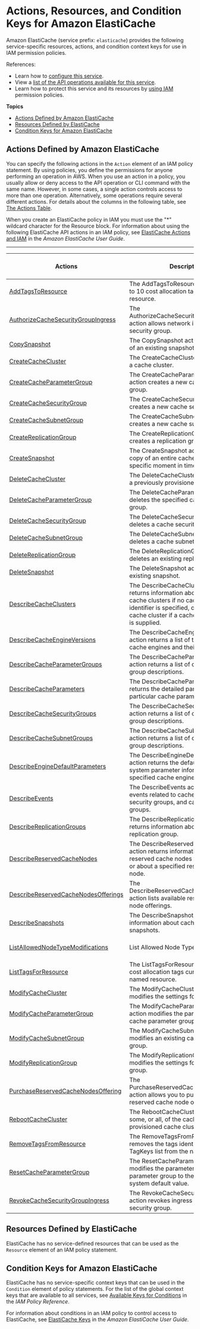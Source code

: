 # Actions, Resources, and Condition Keys for Amazon ElastiCache<a name="list_amazonelasticache"></a>

Amazon ElastiCache \(service prefix: `elasticache`\) provides the following service\-specific resources, actions, and condition context keys for use in IAM permission policies\.

References:
+ Learn how to [configure this service](http://docs.aws.amazon.com/AmazonElastiCache/latest/UserGuide/)\.
+ View a [list of the API operations available for this service](http://docs.aws.amazon.com/AmazonElastiCache/latest/APIReference/)\.
+ Learn how to protect this service and its resources by [using IAM](http://docs.aws.amazon.com/AmazonElastiCache/latest/UserGuide/IAM.html) permission policies\.

**Topics**
+ [Actions Defined by Amazon ElastiCache](#amazonelasticache-actions-as-permissions)
+ [Resources Defined by ElastiCache](#amazonelasticache-resources-for-iam-policies)
+ [Condition Keys for Amazon ElastiCache](#amazonelasticache-policy-keys)

## Actions Defined by Amazon ElastiCache<a name="amazonelasticache-actions-as-permissions"></a>

You can specify the following actions in the `Action` element of an IAM policy statement\. By using policies, you define the permissions for anyone performing an operation in AWS\. When you use an action in a policy, you usually allow or deny access to the API operation or CLI command with the same name\. However, in some cases, a single action controls access to more than one operation\. Alternatively, some operations require several different actions\. For details about the columns in the following table, see [The Actions Table](reference_policies_actions-resources-contextkeys.md#actions_table)\.

When you create an ElastiCache policy in IAM you must use the "\*" wildcard character for the Resource block\. For information about using the following ElastiCache API actions in an IAM policy, see [ElastiCache Actions and IAM](http://docs.aws.amazon.com/AmazonElastiCache/latest/UserGuide/UsingIAM.html#UsingIAM.ElastiCacheActions) in the *Amazon ElastiCache User Guide*\.


****  

| Actions | Description | Access Level | Resource Types \(\*required\) | Condition Keys | Dependent Actions | 
| --- | --- | --- | --- | --- | --- | 
| [AddTagsToResource](http://docs.aws.amazon.com/AmazonElastiCache/latest/APIReference/API_AddTagsToResource.html) | The AddTagsToResource action adds up to 10 cost allocation tags to the named resource\. | Tagging Write  |  |  |  | 
| [AuthorizeCacheSecurityGroupIngress](http://docs.aws.amazon.com/AmazonElastiCache/latest/APIReference/API_AuthorizeCacheSecurityGroupIngress.html) | The AuthorizeCacheSecurityGroupIngress action allows network ingress to a cache security group\. | Write  |  |  |  | 
| [CopySnapshot](http://docs.aws.amazon.com/AmazonElastiCache/latest/APIReference/API_CopySnapshot.html) | The CopySnapshot action makes a copy of an existing snapshot\. | Write  |  |  |  | 
| [CreateCacheCluster](http://docs.aws.amazon.com/AmazonElastiCache/latest/APIReference/API_CreateCacheCluster.html) | The CreateCacheCluster action creates a cache cluster\. | Write  |  |  |  | 
| [CreateCacheParameterGroup](http://docs.aws.amazon.com/AmazonElastiCache/latest/APIReference/API_CreateCacheParameterGroup.html) | The CreateCacheParameterGroup action creates a new cache parameter group\. | Write  |  |  |  | 
| [CreateCacheSecurityGroup](http://docs.aws.amazon.com/AmazonElastiCache/latest/APIReference/API_CreateCacheSecurityGroup.html) | The CreateCacheSecurityGroup action creates a new cache security group\.  | Write  |  |  |  | 
| [CreateCacheSubnetGroup](http://docs.aws.amazon.com/AmazonElastiCache/latest/APIReference/API_CreateCacheSubnetGroup.html) | The CreateCacheSubnetGroup action creates a new cache subnet group\. | Write  |  |  |  | 
| [CreateReplicationGroup](http://docs.aws.amazon.com/AmazonElastiCache/latest/APIReference/API_CreateReplicationGroup.html) | The CreateReplicationGroup action creates a replication group\. | Write  |  |  |  | 
| [CreateSnapshot](http://docs.aws.amazon.com/AmazonElastiCache/latest/APIReference/API_CreateSnapshot.html) | The CreateSnapshot action creates a copy of an entire cache cluster at a specific moment in time\. | Write  |  |  |  | 
| [DeleteCacheCluster](http://docs.aws.amazon.com/AmazonElastiCache/latest/APIReference/API_DeleteCacheCluster.html) | The DeleteCacheCluster action deletes a previously provisioned cache cluster\. | Write  |  |  |  | 
| [DeleteCacheParameterGroup](http://docs.aws.amazon.com/AmazonElastiCache/latest/APIReference/API_DeleteCacheParameterGroup.html) | The DeleteCacheParameterGroup action deletes the specified cache parameter group\. | Write  |  |  |  | 
| [DeleteCacheSecurityGroup](http://docs.aws.amazon.com/AmazonElastiCache/latest/APIReference/API_DeleteCacheSecurityGroup.html) | The DeleteCacheSecurityGroup action deletes a cache security group\. | Write  |  |  |  | 
| [DeleteCacheSubnetGroup](http://docs.aws.amazon.com/AmazonElastiCache/latest/APIReference/API_DeleteCacheSubnetGroup.html) | The DeleteCacheSubnetGroup action deletes a cache subnet group\. | Write  |  |  |  | 
| [DeleteReplicationGroup](http://docs.aws.amazon.com/AmazonElastiCache/latest/APIReference/API_DeleteReplicationGroup.html) | The DeleteReplicationGroup action deletes an existing replication group\. | Write  |  |  |  | 
| [DeleteSnapshot](http://docs.aws.amazon.com/AmazonElastiCache/latest/APIReference/API_DeleteSnapshot.html) | The DeleteSnapshot action deletes an existing snapshot\. | Write  |  |  |  | 
| [DescribeCacheClusters](http://docs.aws.amazon.com/AmazonElastiCache/latest/APIReference/API_DescribeCacheClusters.html) | The DescribeCacheClusters action returns information about all provisioned cache clusters if no cache cluster identifier is specified, or about a specific cache cluster if a cache cluster identifier is supplied\. | List Read Write  |  |  |  | 
| [DescribeCacheEngineVersions](http://docs.aws.amazon.com/AmazonElastiCache/latest/APIReference/API_DescribeCacheEngineVersions.html) | The DescribeCacheEngineVersions action returns a list of the available cache engines and their versions\. | List Read Write  |  |  |  | 
| [DescribeCacheParameterGroups](http://docs.aws.amazon.com/AmazonElastiCache/latest/APIReference/API_DescribeCacheParameterGroups.html) | The DescribeCacheParameterGroups action returns a list of cache parameter group descriptions\. | List Read Write  |  |  |  | 
| [DescribeCacheParameters](http://docs.aws.amazon.com/AmazonElastiCache/latest/APIReference/API_DescribeCacheParameters.html) | The DescribeCacheParameters action returns the detailed parameter list for a particular cache parameter group\. | List Read Write  |  |  |  | 
| [DescribeCacheSecurityGroups](http://docs.aws.amazon.com/AmazonElastiCache/latest/APIReference/API_DescribeCacheSecurityGroups.html) | The DescribeCacheSecurityGroups action returns a list of cache security group descriptions\. | List Read Write  |  |  |  | 
| [DescribeCacheSubnetGroups](http://docs.aws.amazon.com/AmazonElastiCache/latest/APIReference/API_DescribeCacheSubnetGroups.html) | The DescribeCacheSubnetGroups action returns a list of cache subnet group descriptions\. | List Read Write  |  |  |  | 
| [DescribeEngineDefaultParameters](http://docs.aws.amazon.com/AmazonElastiCache/latest/APIReference/API_DescribeEngineDefaultParameters.html) | The DescribeEngineDefaultParameters action returns the default engine and system parameter information for the specified cache engine\. | List Read Write  |  |  |  | 
| [DescribeEvents](http://docs.aws.amazon.com/AmazonElastiCache/latest/APIReference/API_DescribeEvents.html) | The DescribeEvents action returns events related to cache clusters, cache security groups, and cache parameter groups\. | List Read Write  |  |  |  | 
| [DescribeReplicationGroups](http://docs.aws.amazon.com/AmazonElastiCache/latest/APIReference/API_DescribeReplicationGroups.html) | The DescribeReplicationGroups action returns information about a particular replication group\. | List Read Write  |  |  |  | 
| [DescribeReservedCacheNodes](http://docs.aws.amazon.com/AmazonElastiCache/latest/APIReference/API_DescribeReservedCacheNodes.html) | The DescribeReservedCacheNodes action returns information about reserved cache nodes for this account, or about a specified reserved cache node\. | List Read Write  |  |  |  | 
| [DescribeReservedCacheNodesOfferings](http://docs.aws.amazon.com/AmazonElastiCache/latest/APIReference/API_DescribeReservedCacheNodesOfferings.html) | The DescribeReservedCacheNodesOfferings action lists available reserved cache node offerings\. | List Read Write  |  |  |  | 
| [DescribeSnapshots](http://docs.aws.amazon.com/AmazonElastiCache/latest/APIReference/API_DescribeSnapshots.html) | The DescribeSnapshots action returns information about cache cluster snapshots\. | List Read Write  |  |  |  | 
| [ListAllowedNodeTypeModifications](http://docs.aws.amazon.com/AmazonElastiCache/latest/APIReference/API_ListAllowedNodeTypeModifications.html) | List Allowed Node Type Modifications | List Read Write  |  |  |  | 
| [ListTagsForResource](http://docs.aws.amazon.com/AmazonElastiCache/latest/APIReference/API_ListTagsForResource.html) | The ListTagsForResource action lists all cost allocation tags currently on the named resource\. | Read Write  |  |  |  | 
| [ModifyCacheCluster](http://docs.aws.amazon.com/AmazonElastiCache/latest/APIReference/API_ModifyCacheCluster.html) | The ModifyCacheCluster action modifies the settings for a cache cluster\. | Write  |  |  |  | 
| [ModifyCacheParameterGroup](http://docs.aws.amazon.com/AmazonElastiCache/latest/APIReference/API_ModifyCacheParameterGroup.html) | The ModifyCacheParameterGroup action modifies the parameters of a cache parameter group\. | Write  |  |  |  | 
| [ModifyCacheSubnetGroup](http://docs.aws.amazon.com/AmazonElastiCache/latest/APIReference/API_ModifyCacheSubnetGroup.html) | The ModifyCacheSubnetGroup action modifies an existing cache subnet group\. | Write  |  |  |  | 
| [ModifyReplicationGroup](http://docs.aws.amazon.com/AmazonElastiCache/latest/APIReference/API_ModifyReplicationGroup.html) | The ModifyReplicationGroup action modifies the settings for a replication group\. | Write  |  |  |  | 
| [PurchaseReservedCacheNodesOffering](http://docs.aws.amazon.com/AmazonElastiCache/latest/APIReference/API_PurchaseReservedCacheNodesOffering.html) | The PurchaseReservedCacheNodesOffering action allows you to purchase a reserved cache node offering\. | Write  |  |  |  | 
| [RebootCacheCluster](http://docs.aws.amazon.com/AmazonElastiCache/latest/APIReference/API_RebootCacheCluster.html) | The RebootCacheCluster action reboots some, or all, of the cache nodes within a provisioned cache cluster\. | Write  |  |  |  | 
| [RemoveTagsFromResource](http://docs.aws.amazon.com/AmazonElastiCache/latest/APIReference/API_RemoveTagsFromResource.html) | The RemoveTagsFromResource action removes the tags identified by the TagKeys list from the named resource\. | Tagging Write  |  |  |  | 
| [ResetCacheParameterGroup](http://docs.aws.amazon.com/AmazonElastiCache/latest/APIReference/API_ResetCacheParameterGroup.html) | The ResetCacheParameterGroup action modifies the parameters of a cache parameter group to the engine or system default value\. | Write  |  |  |  | 
| [RevokeCacheSecurityGroupIngress](http://docs.aws.amazon.com/AmazonElastiCache/latest/APIReference/API_RevokeCacheSecurityGroupIngress.html) | The RevokeCacheSecurityGroupIngress action revokes ingress from a cache security group\. | Write  |  |  |  | 

## Resources Defined by ElastiCache<a name="amazonelasticache-resources-for-iam-policies"></a>

ElastiCache has no service\-defined resources that can be used as the `Resource` element of an IAM policy statement\.

## Condition Keys for Amazon ElastiCache<a name="amazonelasticache-policy-keys"></a>

ElastiCache has no service\-specific context keys that can be used in the `Condition` element of policy statements\. For the list of the global context keys that are available to all services, see [Available Keys for Conditions](http://docs.aws.amazon.com/IAM/latest/UserGuide/reference_policies_condition-keys.html#AvailableKeys) in the *IAM Policy Reference*\.

For information about conditions in an IAM policy to control access to ElastiCache, see [ElastiCache Keys](http://docs.aws.amazon.com/AmazonElastiCache/latest/UserGuide/UsingIAM.html#UsingIAM.Keys) in the *Amazon ElastiCache User Guide*\.